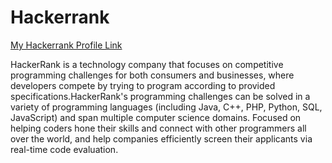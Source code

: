 # Hackerrank


[My Hackerrank Profile Link](https://www.hackerrank.com/Davidkeshri)

HackerRank is a technology company that focuses on competitive programming challenges for both consumers and businesses, where developers compete by trying to program according to provided specifications.HackerRank's programming challenges can be solved in a variety of programming languages (including Java, C++, PHP, Python, SQL, JavaScript) and span multiple computer science domains.
Focused on helping coders hone their skills and connect with other programmers all over the world, and help companies efficiently screen their applicants via real-time code evaluation.
